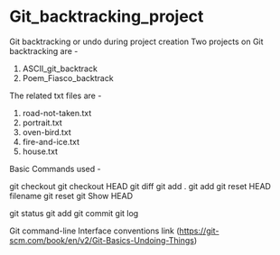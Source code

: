 # Git_backtracking_project
Git backtracking or undo during project creation
Two projects on Git backtracking are -

1) ASCII_git_backtrack
2) Poem_Fiasco_backtrack


The related txt files are -

1) road-not-taken.txt
2) portrait.txt
3) oven-bird.txt
4) fire-and-ice.txt
5) house.txt

Basic Commands used -

git checkout <filename>
git checkout HEAD <filename>
git diff
git add .
git add <filename1><filename2><filename3>
git reset HEAD filename
git reset <last commit SHA>
git Show HEAD <filename>

git status
git add
git commit
git log

Git command-line Interface conventions link (https://git-scm.com/book/en/v2/Git-Basics-Undoing-Things)
